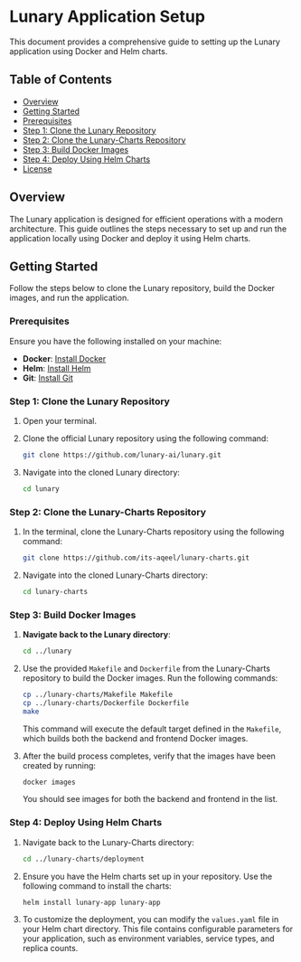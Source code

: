 
# Lunary Application Setup

This document provides a comprehensive guide to setting up the Lunary application using Docker and Helm charts.

## Table of Contents

- [Overview](#overview)
- [Getting Started](#getting-started)
- [Prerequisites](#prerequisites)
- [Step 1: Clone the Lunary Repository](#step-1-clone-the-lunary-repository)
- [Step 2: Clone the Lunary-Charts Repository](#step-2-clone-the-lunary-charts-repository)
- [Step 3: Build Docker Images](#step-3-build-docker-images)
- [Step 4: Deploy Using Helm Charts](#step-4-deploy-using-helm-charts)
- [License](#license)

## Overview

The Lunary application is designed for efficient operations with a modern architecture. This guide outlines the steps necessary to set up and run the application locally using Docker and deploy it using Helm charts.

## Getting Started

Follow the steps below to clone the Lunary repository, build the Docker images, and run the application.

### Prerequisites

Ensure you have the following installed on your machine:

- **Docker**: [Install Docker](https://docs.docker.com/get-docker/)
- **Helm**: [Install Helm](https://helm.sh/docs/intro/install/)
- **Git**: [Install Git](https://git-scm.com/downloads)

### Step 1: Clone the Lunary Repository

1. Open your terminal.
2. Clone the official Lunary repository using the following command:

   ```bash
   git clone https://github.com/lunary-ai/lunary.git
   ```

3. Navigate into the cloned Lunary directory:

   ```bash
   cd lunary
   ```

### Step 2: Clone the Lunary-Charts Repository

1. In the terminal, clone the Lunary-Charts repository using the following command:

   ```bash
   git clone https://github.com/its-aqeel/lunary-charts.git
   ```

2. Navigate into the cloned Lunary-Charts directory:

   ```bash
   cd lunary-charts
   ```

### Step 3: Build Docker Images

1. **Navigate back to the Lunary directory**:

   ```bash
   cd ../lunary
   ```

2. Use the provided `Makefile` and `Dockerfile` from the Lunary-Charts repository to build the Docker images. Run the following commands:

   ```bash
   cp ../lunary-charts/Makefile Makefile
   cp ../lunary-charts/Dockerfile Dockerfile
   make
   ```

   This command will execute the default target defined in the `Makefile`, which builds both the backend and frontend Docker images.

3. After the build process completes, verify that the images have been created by running:

   ```bash
   docker images
   ```

   You should see images for both the backend and frontend in the list.

### Step 4: Deploy Using Helm Charts

1. Navigate back to the Lunary-Charts directory:

   ```bash
   cd ../lunary-charts/deployment
   ```

2. Ensure you have the Helm charts set up in your repository. Use the following command to install the charts:

   ```bash
   helm install lunary-app lunary-app 
   ```

3. To customize the deployment, you can modify the `values.yaml` file in your Helm chart directory. This file contains configurable parameters for your application, such as environment variables, service types, and replica counts.


